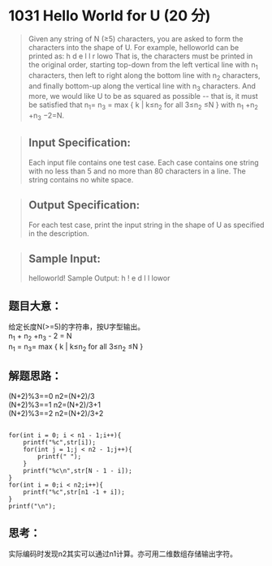 # 1031 Hello World for U (20 分)
> Given any string of N (≥5) characters, you are asked to form the characters into the shape of U. For example, helloworld can be printed as:
> h  d
> e  l
> l  r
> lowo
> That is, the characters must be printed in the original order, starting top-down from the left vertical line with n<sub>1</sub> characters, then left to right along the bottom line with n<sub>​2</sub>​​ characters, and finally bottom-up along the vertical line with n<sub>3</sub>​​ characters. And more, we would like U to be as squared as possible -- that is, it must be satisfied that n<sub>1</sub>​​ = n<sub>​3</sub>​​ = max { k | k≤n<sub>​2</sub>​​  for all 3≤n<sub>2</sub>​​ ≤N } with n<sub>1</sub>​​ +n<sub>​2</sub>​​ +n<sub>​3</sub>​​ −2=N.

> ## Input Specification:
> Each input file contains one test case. Each case contains one string with no less than 5 and no more than 80 characters in a line. The string contains no white space.

> ## Output Specification:
> For each test case, print the input string in the shape of U as specified in the description.

> ## Sample Input:
> helloworld!
> Sample Output:
> h   !
> e   d
> l   l
> lowor

## 题目大意：
给定长度N(>=5)的字符串，按U字型输出。<br>
n<sub>1</sub> + n<sub>2</sub> +n<sub>3</sub> - 2 = N <br>
n<sub>1</sub>​​ = n<sub>​3</sub>​​ = max { k | k≤n<sub>​2</sub>​​  for all 3≤n<sub>2</sub>​​ ≤N }
## 解题思路：
(N+2)%3==0 n2=(N+2)/3<br>
(N+2)%3==1 n2=(N+2)/3+1<br>
(N+2)%3==2 n2=(N+2)/3+2<br>
<pre><code>
for(int i = 0; i < n1 - 1;i++){
    printf("%c",str[i]);
    for(int j = 1;j < n2 - 1;j++){
        printf(" ");
    }
    printf("%c\n",str[N - 1 - i]);
}
for(int i = 0;i < n2;i++){
    printf("%c",str[n1 -1 + i]);
}
printf("\n");
</code></pre>
## 思考：
实际编码时发现n2其实可以通过n1计算。亦可用二维数组存储输出字符。